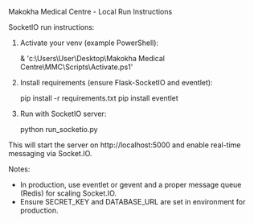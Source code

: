 Makokha Medical Centre - Local Run Instructions

SocketIO run instructions:

1. Activate your venv (example PowerShell):

   & 'c:\\Users\\User\\Desktop\\Makokha Medical Centre\\MMC\\Scripts\\Activate.ps1'

2. Install requirements (ensure Flask-SocketIO and eventlet):

   pip install -r requirements.txt
   pip install eventlet

3. Run with SocketIO server:

   python run_socketio.py

This will start the server on http://localhost:5000 and enable real-time messaging via Socket.IO.

Notes:
- In production, use eventlet or gevent and a proper message queue (Redis) for scaling Socket.IO.
- Ensure SECRET_KEY and DATABASE_URL are set in environment for production.
